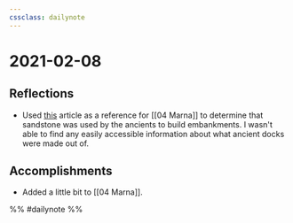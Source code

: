 ```yaml
---
cssclass: dailynote
---
```

# 2021-02-08

## Reflections

* Used [this](https://www.oneindia.com/2008/01/17/excavations-karnak-temple-egypt-change-history-landscape-1200553260.html) article as a reference for [[04 Marna]] to determine that sandstone was used by the ancients to build embankments. I wasn't able to find any easily accessible information about what ancient docks were made out of. 

## Accomplishments

* Added a little bit to [[04 Marna]].

%% #dailynote %%